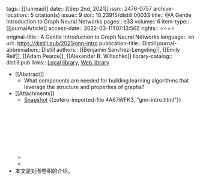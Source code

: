 tags:: [[/unread]]
date:: [[Sep 2nd, 2021]]
issn:: 2476-0757
archive-location:: 5 citation(s)
issue:: 9
doi:: 10.23915/distill.00033
title:: @A Gentle Introduction to Graph Neural Networks
pages:: e33
volume:: 6
item-type:: [[journalArticle]]
access-date:: 2022-03-11T07:13:56Z
rights:: ⭐⭐⭐⭐
original-title:: A Gentle Introduction to Graph Neural Networks
language:: en
url:: https://distill.pub/2021/gnn-intro
publication-title:: Distill
journal-abbreviation:: Distill
authors:: [[Benjamin Sanchez-Lengeling]], [[Emily Reif]], [[Adam Pearce]], [[Alexander B. Wiltschko]]
library-catalog:: distill.pub
links:: [Local library](zotero://select/library/items/QG539KZ2), [Web library](https://www.zotero.org/users/8746250/items/QG539KZ2)

- [[Abstract]]
	- What components are needed for building learning algorithms that leverage the structure and properties of graphs?
- [[Attachments]]
	- [Snapshot](https://distill.pub/2021/gnn-intro/) {{zotero-imported-file 4A67WFK3, "gnn-intro.html"}}
	- ![A Gentle Introduction to Graph Neural Networks.pdf](../assets/A_Gentle_Introduction_to_Graph_Neural_Networks_1647182508093_0.pdf)
	-
- 本文是对图卷积的介绍，